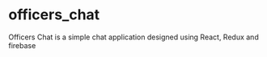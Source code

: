 # officers_chat
Officers Chat is a simple chat application designed using React, Redux and firebase
